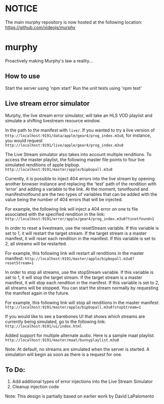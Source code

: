 # NOTICE

The main murphy repository is now hosted at the following location: https://github.com/videojs/murphy

# murphy
Proactively making Murphy's law a reality...

## How to use
Start the server using 'npm start'
Run the unit tests using 'npm test'

## Live stream error simulator
Murphy, the live stream error simulator, will take an HLS VOD playlist and simulate a 
shifting livestream resource window.  

In the path to the manifest with `live/`. If you wanted to try a live version of `http://localhost:9191/data/apple/gear4/prog_index.m3u8`,
for instance, you would request `http://localhost:9191/live/apple/gear4/prog_index.m3u8`

The Live Stream simulator also takes into account multiple renditions. To access the master playlist, the following master file points to four 
live simulated renditions of apple bipbop. `http://localhost:9191/master/apple/bipbopall.m3u8`

Currently, it is possible to inject 404 errors into the live stream by opening another browser instance and replacing the 'test' path of the 
rendition with 'error' and adding a variable to the link.  At the moment, tsnotfound and manifestnotfound are the two types of variables that can
be added with the value being the number of 404 errors that will be injected. 
 
For example, the following link will inject a 404 error on one ts file associated with the specified rendition in the link:
`http://localhost:9191/error/apple/gear4/prog_index.m3u8?tsnotfound=1`

In order to reset a livestream, use the resetStream variable.  If this variable is set to 1, it will restart the target stream.
If the target stream is a master manifest, it will reset each rendition in the manifest.  If this variable is set to 2,
all streams will be restarted.

For example, this following link will restart all renditions in the master manifest:
`http://localhost:9191/master/apple/bipbopall.m3u8?resetStream=1`

In order to stop all streams, use the stopStream variable. If this variable is set to 1, it will stop the target stream.
If the target stream is a master manifest, it will stop each rendition in the manifest.  If this variable is set to 2,
all streams will be stopped.  You can start the stream normally by requesting the manifest again in the future.

For example, this following link will stop all renditions in the master manifest:
`http://localhost:9191/master/apple/bipbopall.m3u8?stopStream=1`

If you would like to see a barebones UI that shows which streams are currently being simulated, go to the following link: 
`http://localhost:9191/ui/index.html`

Added support for multiple alternate audio.  Here is a sample maat playlist:
`http://localhost:9191/master/maat/bunnyplaylist.m3u8`

Note: At default, no streams are simulated when the server is started.  A simulation will begin as soon as there is a request for one.

## To Do:
1. Add additional types of error injections into the Live Stream Simulator
2. Cleanup injection code


Note: This design is partially based on earlier work by David LaPalomento

